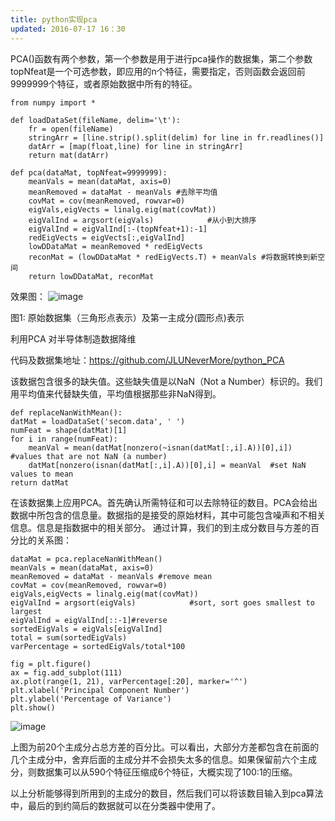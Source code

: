 ```yaml
---
title: python实现pca
updated: 2016-07-17 16：30
---
```



PCA()函数有两个参数，第一个参数是用于进行pca操作的数据集，第二个参数topNfeat是一个可选参数，即应用的n个特征，需要指定，否则函数会返回前9999999个特征，或者原始数据中所有的特征。

	from numpy import *

	def loadDataSet(fileName, delim='\t'):
   		fr = open(fileName)
    	stringArr = [line.strip().split(delim) for line in fr.readlines()]
    	datArr = [map(float,line) for line in stringArr]
    	return mat(datArr)

	def pca(dataMat, topNfeat=9999999):
    	meanVals = mean(dataMat, axis=0)
    	meanRemoved = dataMat - meanVals #去除平均值
    	covMat = cov(meanRemoved, rowvar=0)
    	eigVals,eigVects = linalg.eig(mat(covMat))
    	eigValInd = argsort(eigVals)            #从小到大排序
    	eigValInd = eigValInd[:-(topNfeat+1):-1]  
    	redEigVects = eigVects[:,eigValInd]      
    	lowDDataMat = meanRemoved * redEigVects
    	reconMat = (lowDDataMat * redEigVects.T) + meanVals #将数据转换到新空间
    	return lowDDataMat, reconMat
   
效果图：
![image](http://ww2.sinaimg.cn/mw690/dfec1f11gw1f5yy07zp65j20gf0cptaw.jpg)

图1: 原始数据集（三角形点表示）及第一主成分(圆形点)表示

利用PCA 对半导体制造数据降维
	
代码及数据集地址：https://github.com/JLUNeverMore/python_PCA

该数据包含很多的缺失值。这些缺失值是以NaN（Not a Number）标识的。我们用平均值来代替缺失值，平均值根据那些非NaN得到。

	def replaceNanWithMean():
    datMat = loadDataSet('secom.data', ' ')
    numFeat = shape(datMat)[1]
    for i in range(numFeat):
        meanVal = mean(datMat[nonzero(~isnan(datMat[:,i].A))[0],i]) #values that are not NaN (a number)
        datMat[nonzero(isnan(datMat[:,i].A))[0],i] = meanVal  #set NaN values to mean
    return datMat
    
在该数据集上应用PCA。首先确认所需特征和可以去除特征的数目。PCA会给出数据中所包含的信息量。数据指的是接受的原始材料，其中可能包含噪声和不相关信息。信息是指数据中的相关部分。
通过计算，我们的到主成分数目与方差的百分比的关系图：

	dataMat = pca.replaceNanWithMean()
	meanVals = mean(dataMat, axis=0)
	meanRemoved = dataMat - meanVals #remove mean
	covMat = cov(meanRemoved, rowvar=0)
	eigVals,eigVects = linalg.eig(mat(covMat))
	eigValInd = argsort(eigVals)            #sort, sort goes smallest to largest
	eigValInd = eigValInd[::-1]#reverse
	sortedEigVals = eigVals[eigValInd]
	total = sum(sortedEigVals)
	varPercentage = sortedEigVals/total*100

	fig = plt.figure()
	ax = fig.add_subplot(111)
	ax.plot(range(1, 21), varPercentage[:20], marker='^')
	plt.xlabel('Principal Component Number')
	plt.ylabel('Percentage of Variance')
	plt.show()
	
	
![image](http://ww2.sinaimg.cn/mw690/dfec1f11gw1f5yy07j6f9j20hd0d1t9a.jpg)

上图为前20个主成分占总方差的百分比。可以看出，大部分方差都包含在前面的几个主成分中，舍弃后面的主成分并不会损失太多的信息。如果保留前六个主成分，则数据集可以从590个特征压缩成6个特征，大概实现了100:1的压缩。

以上分析能够得到所用到的主成分的数目，然后我们可以将该数目输入到pca算法中，最后的到约简后的数据就可以在分类器中使用了。

